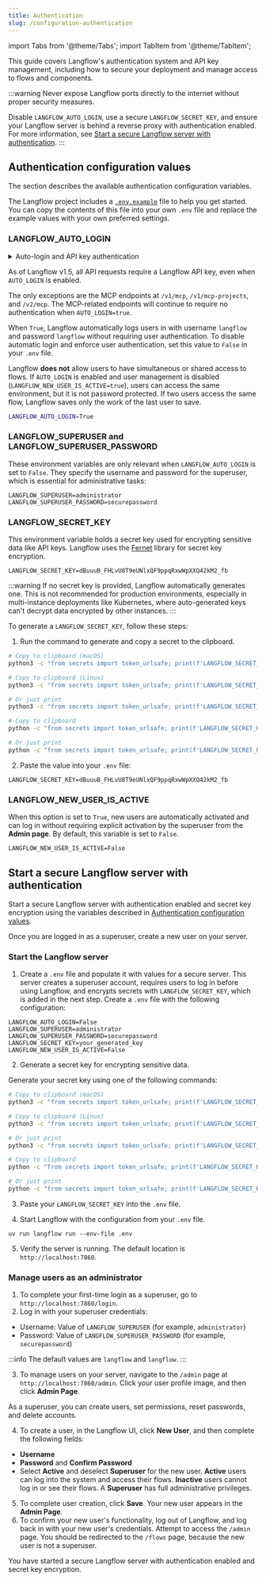 ```yaml
---
title: Authentication
slug: /configuration-authentication
---
```


import Tabs from '@theme/Tabs';
import TabItem from '@theme/TabItem';

This guide covers Langflow's authentication system and API key management, including how to secure your deployment and manage access to flows and components.

:::warning
Never expose Langflow ports directly to the internet without proper security measures.

Disable `LANGFLOW_AUTO_LOGIN`, use a secure `LANGFLOW_SECRET_KEY`, and ensure your Langflow server is behind a reverse proxy with authentication enabled.
For more information, see [Start a secure Langflow server with authentication](#start-a-secure-langflow-server-with-authentication).
:::

## Authentication configuration values

The section describes the available authentication configuration variables.

The Langflow project includes a [`.env.example`](https://github.com/langflow-ai/langflow/blob/main/.env.example) file to help you get started.
You can copy the contents of this file into your own `.env` file and replace the example values with your own preferred settings.

### LANGFLOW_AUTO_LOGIN

<details closed>
<summary>Auto-login and API key authentication</summary>

Prior to Langflow v1.5, when `AUTO_LOGIN` was enabled with `AUTO_LOGIN=true`, Langflow automatically logged users in as a superuser without requiring authentication, and API requests could be made without a Langflow API key.

If you set `SKIP_AUTH_AUTO_LOGIN=true`, authentication will be skipped entirely, and API requests will not require a Langflow API key, regardless of the `AUTO_LOGIN` setting.

</details>

As of Langflow v1.5, all API requests require a Langflow API key, even when `AUTO_LOGIN` is enabled.

The only exceptions are the MCP endpoints at `/v1/mcp`, `/v1/mcp-projects`, and `/v2/mcp`.
The MCP-related endpoints will continue to require no authentication when `AUTO_LOGIN=true`.

When `True`, Langflow automatically logs users in with username `langflow` and password `langflow` without requiring user authentication.
To disable automatic login and enforce user authentication, set this value to `False` in your `.env` file.

Langflow **does not** allow users to have simultaneous or shared access to flows.
If `AUTO_LOGIN` is enabled and user management is disabled (`LANGFLOW_NEW_USER_IS_ACTIVE=true`), users can access the same environment, but it is not password protected. If two users access the same flow, Langflow saves only the work of the last user to save.

```bash
LANGFLOW_AUTO_LOGIN=True
```

### LANGFLOW_SUPERUSER and LANGFLOW_SUPERUSER_PASSWORD

These environment variables are only relevant when `LANGFLOW_AUTO_LOGIN` is set to `False`.
They specify the username and password for the superuser, which is essential for administrative tasks:

```text
LANGFLOW_SUPERUSER=administrator
LANGFLOW_SUPERUSER_PASSWORD=securepassword
```

### LANGFLOW_SECRET_KEY

This environment variable holds a secret key used for encrypting sensitive data like API keys.
Langflow uses the [Fernet](https://pypi.org/project/cryptography/) library for secret key encryption.

```text
LANGFLOW_SECRET_KEY=dBuuuB_FHLvU8T9eUNlxQF9ppqRxwWpXXQ42kM2_fb
```

:::warning
If no secret key is provided, Langflow automatically generates one. This is not recommended for production environments, especially in multi-instance deployments like Kubernetes, where auto-generated keys can't decrypt data encrypted by other instances.
:::

To generate a `LANGFLOW_SECRET_KEY`, follow these steps:

1. Run the command to generate and copy a secret to the clipboard.

<Tabs>
<TabItem value="unix" label="macOS/Linux">

```bash
# Copy to clipboard (macOS)
python3 -c "from secrets import token_urlsafe; print(f'LANGFLOW_SECRET_KEY={token_urlsafe(32)}')" | pbcopy

# Copy to clipboard (Linux)
python3 -c "from secrets import token_urlsafe; print(f'LANGFLOW_SECRET_KEY={token_urlsafe(32)}')" | xclip -selection clipboard

# Or just print
python3 -c "from secrets import token_urlsafe; print(f'LANGFLOW_SECRET_KEY={token_urlsafe(32)}')"
```
</TabItem>

<TabItem value="windows" label="Windows">

```bash
# Copy to clipboard
python -c "from secrets import token_urlsafe; print(f'LANGFLOW_SECRET_KEY={token_urlsafe(32)}')" | clip

# Or just print
python -c "from secrets import token_urlsafe; print(f'LANGFLOW_SECRET_KEY={token_urlsafe(32)}')"
```

</TabItem>
</Tabs>

2. Paste the value into your `.env` file:
```text
LANGFLOW_SECRET_KEY=dBuuuB_FHLvU8T9eUNlxQF9ppqRxwWpXXQ42kM2_fb
```

### LANGFLOW_NEW_USER_IS_ACTIVE

When this option is set to `True`, new users are automatically activated and can log in without requiring explicit activation by the superuser from the **Admin page**.
By default, this variable is set to `False`.

```text
LANGFLOW_NEW_USER_IS_ACTIVE=False
```

## Start a secure Langflow server with authentication

Start a secure Langflow server with authentication enabled and secret key encryption using the variables described in [Authentication configuration values](/configuration-authentication#authentication-configuration-values).

Once you are logged in as a superuser, create a new user on your server.

### Start the Langflow server

1. Create a `.env` file and populate it with values for a secure server.
This server creates a superuser account, requires users to log in before using Langflow, and encrypts secrets with `LANGFLOW_SECRET_KEY`, which is added in the next step.
Create a `.env` file with the following configuration:

```text
LANGFLOW_AUTO_LOGIN=False
LANGFLOW_SUPERUSER=administrator
LANGFLOW_SUPERUSER_PASSWORD=securepassword
LANGFLOW_SECRET_KEY=your_generated_key
LANGFLOW_NEW_USER_IS_ACTIVE=False
```

2. Generate a secret key for encrypting sensitive data.

Generate your secret key using one of the following commands:

<Tabs>
<TabItem value="unix" label="macOS/Linux">

```bash
# Copy to clipboard (macOS)
python3 -c "from secrets import token_urlsafe; print(f'LANGFLOW_SECRET_KEY={token_urlsafe(32)}')" | pbcopy

# Copy to clipboard (Linux)
python3 -c "from secrets import token_urlsafe; print(f'LANGFLOW_SECRET_KEY={token_urlsafe(32)}')" | xclip -selection clipboard

# Or just print
python3 -c "from secrets import token_urlsafe; print(f'LANGFLOW_SECRET_KEY={token_urlsafe(32)}')"
```
</TabItem>

<TabItem value="windows" label="Windows">

```bash
# Copy to clipboard
python -c "from secrets import token_urlsafe; print(f'LANGFLOW_SECRET_KEY={token_urlsafe(32)}')" | clip

# Or just print
python -c "from secrets import token_urlsafe; print(f'LANGFLOW_SECRET_KEY={token_urlsafe(32)}')"
```

</TabItem>
</Tabs>

3. Paste your `LANGFLOW_SECRET_KEY` into the `.env` file.

4. Start Langflow with the configuration from your `.env` file.

```text
uv run langflow run --env-file .env
```

5. Verify the server is running. The default location is `http://localhost:7860`.

### Manage users as an administrator

1. To complete your first-time login as a superuser, go to `http://localhost:7860/login`.
2. Log in with your superuser credentials:
* Username: Value of `LANGFLOW_SUPERUSER` (for example, `administrator`)
* Password: Value of `LANGFLOW_SUPERUSER_PASSWORD` (for example, `securepassword`)

:::info
The default values are `langflow` and `langflow`.
:::

3. To manage users on your server, navigate to the `/admin` page at `http://localhost:7860/admin`.
Click your user profile image, and then click **Admin Page**.

As a superuser, you can create users, set permissions, reset passwords, and delete accounts.

4. To create a user, in the Langflow UI, click **New User**, and then complete the following fields:
* **Username**
* **Password** and **Confirm Password**
* Select **Active** and deselect **Superuser** for the new user.
**Active** users can log into the system and access their flows. **Inactive** users cannot log in or see their flows.
A **Superuser** has full administrative privileges.

5. To complete user creation, click **Save**.
Your new user appears in the **Admin Page**.
6. To confirm your new user's functionality, log out of Langflow, and log back in with your new user's credentials.
Attempt to access the `/admin` page. You should be redirected to the `/flows` page, because the new user is not a superuser.

You have started a secure Langflow server with authentication enabled and secret key encryption.